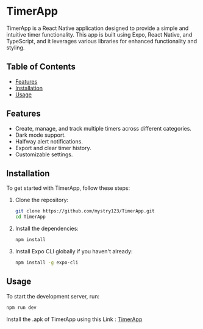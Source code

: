 # TimerApp

TimerApp is a React Native application designed to provide a simple and intuitive timer functionality. This app is built using Expo, React Native, and TypeScript, and it leverages various libraries for enhanced functionality and styling.

## Table of Contents

- [Features](#features)
- [Installation](#installation)
- [Usage](#usage)

## Features

- Create, manage, and track multiple timers across different categories.
- Dark mode support.
- Halfway alert notifications.
- Export and clear timer history.
- Customizable settings.

## Installation

To get started with TimerApp, follow these steps:

1. Clone the repository:
    ```sh
    git clone https://github.com/mystry123/TimerApp.git
    cd TimerApp
    ```

2. Install the dependencies:
    ```sh
    npm install
    ```

3. Install Expo CLI globally if you haven't already:
    ```sh
    npm install -g expo-cli
    ```

## Usage

To start the development server, run:
```sh
npm run dev

```

Install the .apk of TimerApp using this Link :
[TimerApp](https://expo.dev/accounts/ritikp1532/projects/timerapp/builds/6c5eaa0d-6cc9-42d9-9ea2-1183466a9c65)

